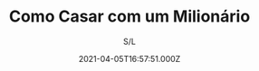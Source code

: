 ---
id: '70b13da9-aa7c-47f8-9695-259f770dbd80'
type: 'movie' # Filme, Série, Anime
title: "Como Casar com um Milionário"
synopsis: []
originalTitle: "Jak poślubić milionera"
date: '2021-04-05T16:57:51.000Z'
update: '2021-04-05T16:57:51.000Z'
releaseDate: '2019-11-29T03:00:00.000Z'
imdb:
  rating: '4' # 8.5
  id: '' # tt0470752
duration: '1h 44 Min'
trailer:
  urls: [
    'LPN1-llUfxA',
  ]
tags: ['720p']
genre: ['Comédia', 'Romance'] #
quality: 'WEB-DL' # BluRay, WEB-DL, HDTV, WEB-DL4K, WEB-DLe
format: 'Mkv' # MKV, MP4, TS
audio: 'Português, Polonês' # Dublado, Legendado, Dual Audio, Dub & Leg
subtitle: 'S/L' # Português, inglês,
size: '2.28 GB' # 4.8 GB
audioQuality: 10
videoQuality: 10
directors: []
#  - name: 'Lana Wachowski'
#    image: ''
#  - name: 'Lilly Wachowski'
#    image: ''
cast: []
#  - name: 'Keanu Reeves'
#    image: ''
#    characterName: 'Neo'
writers: []
#  - name: ''
#    image: ''
maturityRating:
  age: '' # L , 10, 12, 14, 16, 18
  topics: [''] # Violence, Illegal drugs, Inappropriate Language, Legal Drugs, Sexual Content, Extreme Violence
###########################################
download:
  
  - url: 'magnet:?xt=urn:btih:e9f81a1eb3245a684df8ce7e2c8d7c400e8655da&dn=LAPUMiA.Org%20-%20Como.Casar.Com.um.Milionario.2019.720p.WEB-DL.H264.DUAL-TDF&tr=udp%3a%2f%2ftracker.opentrackr.org%3a1337%2fannounce&tr=udp%3a%2f%2ftracker.openbittorrent.com%3a80%2fannounce&tr=udp%3a%2f%2ftracker.trackerfix.com%3a80%2fannounce&tr=udp%3a%2f%2ftracker.coppersurfer.tk%3a6969%2fannounce&tr=udp%3a%2f%2ftracker.leechers-paradise.org%3a6969%2fannounce&tr=udp%3a%2f%2feddie4.nl%3a6969%2fannounce&tr=udp%3a%2f%2fp4p.arenabg.com%3a1337%2fannounce&tr=udp%3a%2f%2fexplodie.org%3a6969%2fannounce&tr=udp%3a%2f%2fzer0day.ch%3a1337%2fannounce'
    resolution: '720p' # 720p, 1080p, 4K,
    audio: 'Dual Áudio' # Dublado, Legendado, Dual Audio
    size: '' # 4.8 GB
    quality: '' # BluRay, WEB-DL
    format: '' # MKV
images:
  cover: '/assets/movies/como-casar-com-um-milionario.jpg'
  background: '/assets/movies/'
---
